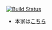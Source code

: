 [![Build Status](https://travis-ci.org/ry-htr/ze-sample.svg?branch=master)](https://travis-ci.org/ry-htr/ze-sample)

* 本家は[こちら](https://github.com/zendframework/zend-expressive-skeleton)
